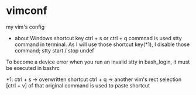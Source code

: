 # vimconf

my vim's config

- about Windows shortcut key
ctrl + s or ctrl + q commnad is used stty command in terminal.
As I will use those shortcut key(*1), I disable those command; stty start / stop undef

To become a device error when you run an invalid stty in bash_login, it must be executed in bashrc


*1:
ctrl + s -> overwritten shortcut
ctrl + q -> another vim's rect selection
            [ctrl + v] of that original command is used to paste shortcut


